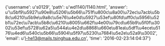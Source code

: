 {'username': u's0129', 'path': u'wd1140/1140.html', 'answer': u'\u5bf9\u5927\u90e8\u5206\u5b66\u751f\u800c\u8a00\u72ec\u7acb\u5b8c\u6210\u5b9e\u9a8c\u5e76\u4e0d\u5927\u53ef\u80fd\uff0c\u5956\u52b1\u72ec\u7acb\u5b8c\u6210\u8005\u662f\u4e00\u79cd\u65b9\u5f0f\u3002\u53ef\u5728\u62a5\u544a\u4e2d\u8868\u660e\u81ea\u5df1\u4ece\u5176\u4ed6\u540c\u5b66\u5904\u5f97\u5230\u7684\u5e2e\u52a9\u3002', 'email': u'l-he13@mails.tsinghua.edu.cn', 'time': '2016-02-23:14:04:37'}